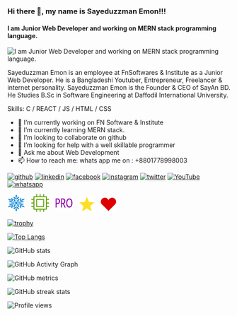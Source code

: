 ### Hi there 👋, my name is Sayeduzzman Emon!!!
#### I am Junior Web Developer and working on MERN stack programming language.
![I am Junior Web Developer and working on MERN stack programming language.](https://scontent.fdac5-2.fna.fbcdn.net/v/t39.30808-6/240725042_1048452465962614_1561495952703671638_n.jpg?_nc_cat=104&ccb=1-5&_nc_sid=e3f864&_nc_eui2=AeF7UK7hPW3TV1G7Abfu1QneU3sPRHR1vsZTew9EdHW-xhichBudgFWZPKFngHODIg346w4-g-OBb41A3B2zJ1M6&_nc_ohc=HB2l8KKf8KYAX9f_zj0&_nc_ht=scontent.fdac5-2.fna&oh=00_AT-dXXqYXy9i6oLpknBEHeS5331EPrDXVQZH5YNQyY9fwg&oe=622ED615)

Sayeduzzman Emon is an employee at FnSoftwares & Institute as a Junior Web Developer. He is a Bangladeshi Youtuber, Entrepreneur, Freelancer & internet personality. Sayeduzzman Emon is the Founder & CEO of SayAn BD. He Studies B.Sc in Software Engineering at Daffodil International University.

Skills: C / REACT / JS / HTML / CSS

- 🔭 I’m currently working on FN Software & Institute 
- 🌱 I’m currently learning MERN stack. 
- 👯 I’m looking to collaborate on github 
- 🤔 I’m looking for help with a well skillable programmer 
- 💬 Ask me about Web Development 
- 📫 How to reach me: whats app me on : +8801778998003 


[<img src='https://cdn.jsdelivr.net/npm/simple-icons@3.0.1/icons/github.svg' alt='github' height='40'>](https://github.com/sayeduzzmanemon)  [<img src='https://cdn.jsdelivr.net/npm/simple-icons@3.0.1/icons/linkedin.svg' alt='linkedin' height='40'>](https://www.linkedin.com/in/sayeduzzmanemon/)  [<img src='https://cdn.jsdelivr.net/npm/simple-icons@3.0.1/icons/facebook.svg' alt='facebook' height='40'>](https://www.facebook.com/iamSayeduzzman)  [<img src='https://cdn.jsdelivr.net/npm/simple-icons@3.0.1/icons/instagram.svg' alt='instagram' height='40'>](https://www.instagram.com/iamSayeduzzman/)  [<img src='https://cdn.jsdelivr.net/npm/simple-icons@3.0.1/icons/twitter.svg' alt='twitter' height='40'>](https://twitter.com/iamSayeduzzman)  [<img src='https://cdn.jsdelivr.net/npm/simple-icons@3.0.1/icons/youtube.svg' alt='YouTube' height='40'>](https://www.youtube.com/channel/https://www.youtube.com/channel/UCEFQ_P3-XYiu_D246xpZfLA)  [<img src='https://cdn.jsdelivr.net/npm/simple-icons@3.0.1/icons/whatsapp.svg' alt='whatsapp' height='40'>](+8801778998003)  

<a href='https://archiveprogram.github.com/'><img src='https://raw.githubusercontent.com/acervenky/animated-github-badges/master/assets/acbadge.gif' width='40' height='40'></a> <a href='https://docs.github.com/en/developers'><img src='https://raw.githubusercontent.com/acervenky/animated-github-badges/master/assets/devbadge.gif' width='40' height='40'></a> <a href='https://github.com/pricing'><img src='https://raw.githubusercontent.com/acervenky/animated-github-badges/master/assets/pro.gif' width='40' height='40'></a> <a href='https://stars.github.com/'><img src='https://raw.githubusercontent.com/acervenky/animated-github-badges/master/assets/starbadge.gif' width='35' height='35'></a> <a href='https://docs.github.com/en/github/supporting-the-open-source-community-with-github-sponsors'><img src='https://raw.githubusercontent.com/acervenky/animated-github-badges/master/assets/sponsorbadge.gif' width='35' height='35'></a> 

[![trophy](https://github-profile-trophy.vercel.app/?username=sayeduzzmanemon)](https://github.com/ryo-ma/github-profile-trophy)

[![Top Langs](https://github-readme-stats.vercel.app/api/top-langs/?username=sayeduzzmanemon)](https://github.com/anuraghazra/github-readme-stats)

![GitHub stats](https://github-readme-stats.vercel.app/api?username=sayeduzzmanemon&show_icons=true)  

![GitHub Activity Graph](https://activity-graph.herokuapp.com/graph?username=sayeduzzmanemon)  

![GitHub metrics](https://metrics.lecoq.io/sayeduzzmanemon)  

![GitHub streak stats](https://github-readme-streak-stats.herokuapp.com/?user=sayeduzzmanemon)  

![Profile views](https://gpvc.arturio.dev/sayeduzzmanemon)  
